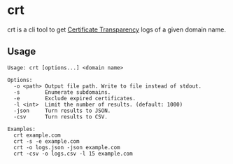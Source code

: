 # crt

crt is a cli tool to get [Certificate Transparency](https://en.wikipedia.org/wiki/Certificate_Transparency) logs of a given domain name.

## Usage

```
Usage: crt [options...] <domain name>

Options:
  -o <path> Output file path. Write to file instead of stdout.
  -s        Enumerate subdomains.
  -e        Exclude expired certificates.
  -l <int>  Limit the number of results. (default: 1000) 
  -json     Turn results to JSON.
  -csv      Turn results to CSV.

Examples:
  crt example.com
  crt -s -e example.com
  crt -o logs.json -json example.com
  crt -csv -o logs.csv -l 15 example.com
```
